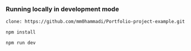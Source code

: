 ### Running locally in development mode

`clone: https://github.com/mm0hammadi/Portfolio-project-example.git`

`npm install`

`npm run dev`



